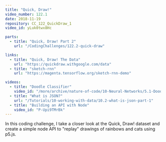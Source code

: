 ```yaml
---
title: "Quick, Draw!"
video_number: 122.1
date: 2018-11-19
repository: CC_122_QuickDraw_1
video_id: yLuk0twx8Hc

parts:
  - title: "Quick, Draw! Part 2"
    url: "/CodingChallenges/122.2-quick-draw"

links:
  - title: "Quick, Draw! The Data"
    url: "https://quickdraw.withgoogle.com/data"
  - title: "sketch-rnn"
    url: "https://magenta.tensorflow.org/sketch-rnn-demo"

videos:
  - title: "Doodle Classifier"
    video_id: "/more/archive/nature-of-code/10-Neural-Networks/5.1-Doodle-Classifier-Introduction-Intelligence-and-Learning"
  - title: "What is JSON?"
    url: "/Tutorials/10-working-with-data/10.2-what-is-json-part-1"
  - title: "Building an API with Node"
    video_id: "P-Upi9TMrBk"
---
```


In this coding challenge, I take a closer look at the Quick, Draw! dataset and create a simple node API to "replay" drawings of rainbows and cats using p5.js.